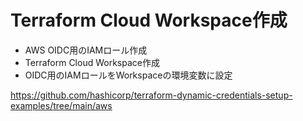# Terraform Cloud Workspace作成

- AWS OIDC用のIAMロール作成
- Terraform Cloud Workspace作成
- OIDC用のIAMロールをWorkspaceの環境変数に設定

https://github.com/hashicorp/terraform-dynamic-credentials-setup-examples/tree/main/aws
